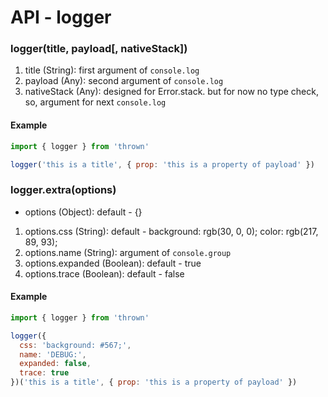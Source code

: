 # API - logger

### logger(title, payload[, nativeStack])

1. title (String): first argument of `console.log`
1. payload (Any): second argument of `console.log`
1. nativeStack (Any): designed for Error.stack. but for now no type check, so, argument for next `console.log`

#### Example

```js
import { logger } from 'thrown'

logger('this is a title', { prop: 'this is a property of payload' })
```

### logger.extra(options)

- options (Object): default - {}

1. options.css (String): default - background: rgb(30, 0, 0); color: rgb(217, 89, 93);
1. options.name (String): argument of `console.group`
1. options.expanded (Boolean): default - true
1. options.trace (Boolean): default - false

#### Example

```js
import { logger } from 'thrown'

logger({
  css: 'background: #567;',
  name: 'DEBUG:',
  expanded: false,
  trace: true
})('this is a title', { prop: 'this is a property of payload' })
```
